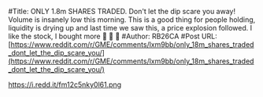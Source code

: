 #Title: ONLY 1.8m SHARES TRADED. Don't let the dip scare you away! Volume is insanely low this morning. This is a good thing for people holding, liquidity is drying up and last time we saw this, a price explosion followed. I like the stock, I bought more 🚀 🚀 🚀
#Author: RB26CA
#Post URL: [https://www.reddit.com/r/GME/comments/lxm9bb/only_18m_shares_traded_dont_let_the_dip_scare_you/](https://www.reddit.com/r/GME/comments/lxm9bb/only_18m_shares_traded_dont_let_the_dip_scare_you/)


https://i.redd.it/fm12c5nky0l61.png